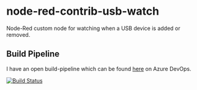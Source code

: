 # node-red-contrib-usb-watch
 Node-Red custom node for watching when a USB device is added or removed.

## Build Pipeline

I have an open build-pipeline which can be found [here](https://dev.azure.com/moritonal/node-red-contrib-usb-watch/) on Azure DevOps.

[![Build Status](https://dev.azure.com/moritonal/node-red-contrib-usb-watch/_apis/build/status/Windows%20-%20Release?branchName=master)](https://dev.azure.com/moritonal/node-red-contrib-usb-watch/_build/latest?definitionId=2&branchName=master)
